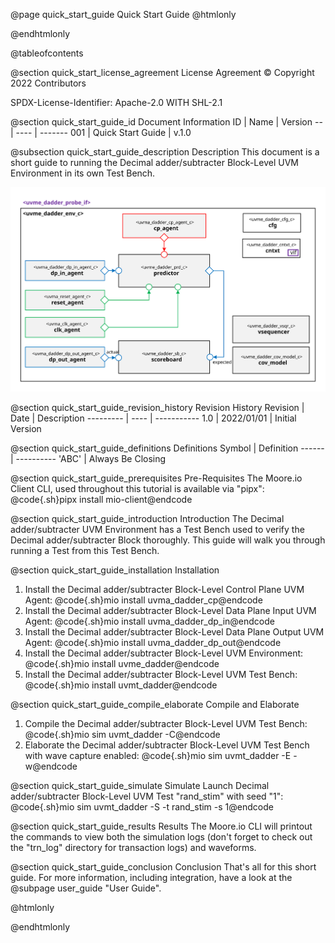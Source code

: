 @page quick_start_guide Quick Start Guide
@htmlonly
<div class="autonumbering">
@endhtmlonly



@tableofcontents



@section quick_start_license_agreement License Agreement
© Copyright 2022 Contributors

SPDX-License-Identifier: Apache-2.0 WITH SHL-2.1



@section quick_start_guide_id Document Information
ID | Name | Version
-- | ---- | -------
001 | Quick Start Guide | v.1.0


@subsection quick_start_guide_description Description
This document is a short guide to running the Decimal adder/subtracter Block-Level UVM Environment in its own Test Bench.

![uvme_dadder_env_c Block Diagram](env_block_diagram.svg)



@section quick_start_guide_revision_history Revision History
Revision  | Date | Description
--------- | ---- | -----------
1.0 | 2022/01/01 | Initial Version



@section quick_start_guide_definitions Definitions
Symbol | Definition
------ | ----------
 'ABC' | Always Be Closing



@section quick_start_guide_prerequisites Pre-Requisites
The Moore.io Client CLI, used throughout this tutorial is available via "pipx":
@code{.sh}pipx install mio-client@endcode



@section quick_start_guide_introduction Introduction
The Decimal adder/subtracter UVM Environment has a Test Bench used to verify the Decimal adder/subtracter Block thoroughly.
This guide will walk you through running a Test from this Test Bench.



@section quick_start_guide_installation Installation
1. Install the Decimal adder/subtracter Block-Level Control Plane UVM Agent: @code{.sh}mio install uvma_dadder_cp@endcode
2. Install the Decimal adder/subtracter Block-Level Data Plane Input UVM Agent: @code{.sh}mio install uvma_dadder_dp_in@endcode
3. Install the Decimal adder/subtracter Block-Level Data Plane Output UVM Agent: @code{.sh}mio install uvma_dadder_dp_out@endcode
4. Install the Decimal adder/subtracter Block-Level UVM Environment: @code{.sh}mio install uvme_dadder@endcode
5. Install the Decimal adder/subtracter Block-Level UVM Test Bench: @code{.sh}mio install uvmt_dadder@endcode


@section quick_start_guide_compile_elaborate Compile and Elaborate
1. Compile the Decimal adder/subtracter Block-Level UVM Test Bench: @code{.sh}mio sim uvmt_dadder -C@endcode
2. Elaborate the Decimal adder/subtracter Block-Level UVM Test Bench with wave capture enabled: @code{.sh}mio sim uvmt_dadder -E -w@endcode


@section quick_start_guide_simulate Simulate
Launch Decimal adder/subtracter Block-Level UVM Test "rand_stim" with seed "1":
@code{.sh}mio sim uvmt_dadder -S -t rand_stim -s 1@endcode



@section quick_start_guide_results Results
The Moore.io CLI will printout the commands to view both the simulation logs (don't forget to check out the "trn_log"
directory for transaction logs) and waveforms.



@section quick_start_guide_conclusion Conclusion
That's all for this short guide.  For more information, including integration, have a look at the @subpage user_guide "User Guide".



@htmlonly
</div>
@endhtmlonly